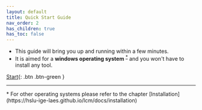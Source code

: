 ```yaml
---
layout: default
title: Quick Start Guide
nav_order: 2
has_children: true
has_toc: false
---
```


- This guide will bring you up and running within a few minutes.
- It is aimed for a **windows operating system** <sup><a href="#windows">*</a></sup> and you won't have to install any tool.

[Start](https://hslu-ige-laes.github.io/lcm/docs/quickStartGuide/download/){: .btn .btn-green }

<hr>
<a id="windows">*</a> For other operating systems please refer to the chapter [Installation](https://hslu-ige-laes.github.io/lcm/docs/installation)
<br>
